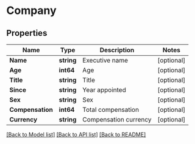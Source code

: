 # Company

## Properties

Name | Type | Description | Notes
------------ | ------------- | ------------- | -------------
**Name** | **string** | Executive name | [optional] 
**Age** | **int64** | Age | [optional] 
**Title** | **string** | Title | [optional] 
**Since** | **string** | Year appointed | [optional] 
**Sex** | **string** | Sex | [optional] 
**Compensation** | **int64** | Total compensation | [optional] 
**Currency** | **string** | Compensation currency | [optional] 

[[Back to Model list]](../README.md#documentation-for-models) [[Back to API list]](../README.md#documentation-for-api-endpoints) [[Back to README]](../README.md)


